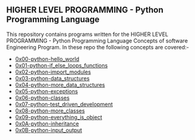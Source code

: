 ## HIGHER LEVEL PROGRAMMING - Python Programming Language
This repository contains programs written for the HIGHER LEVEL PROGRAMMING - Python Programming Language Concepts of software Engineering Program.
In these repo the following concepts are covered:-
- [0x00-python-hello_world](https://github.com/henicodes/alx-higher_level_programming/tree/master/0x00-python-hello_world)
- [0x01-python-if_else_loops_functions](https://github.com/henicodes/alx-higher_level_programming/tree/master/0x01-python-if_else_loops_functions)
- [0x02-python-import_modules](https://github.com/henicodes/alx-higher_level_programming/tree/master/0x02-python-import_modules)
- [0x03-python-data_structures](https://github.com/henicodes/alx-higher_level_programming/tree/master/0x03-python-data_structures)
- [0x04-python-more_data_structures](https://github.com/henicodes/alx-higher_level_programming/tree/master/0x04-python-more_data_structures)
- [0x05-python-exceptions](https://github.com/henicodes/alx-higher_level_programming/tree/master/0x06-python-classes)
- [0x06-python-classes](https://github.com/henicodes/alx-higher_level_programming/tree/master/0x06-python-classes)
- [0x07-python-test_driven_development](https://github.com/henicodes/alx-higher_level_programming/tree/master/0x07-python-test_driven_development)
- [0x08-python-more_classes](https://github.com/henicodes/alx-higher_level_programming/tree/master/0x08-python-more_classes)
- [0x09-python-everything_is_object](https://github.com/henicodes/alx-higher_level_programming/tree/master/0x09-python-everything_is_object)
- [0x0A-python-inheritance](https://github.com/henicodes/alx-higher_level_programming/tree/master/0x0A-python-inheritance)
- [0x0B-python-input_output](https://github.com/henicodes/alx-higher_level_programming/tree/master/0x0B-python-input_output)
